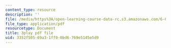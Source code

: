 ```yaml
---
content_type: resource
description: ''
file: /media/https%3A/open-learning-course-data-rc.s3.amazonaws.com/6-004-computation-structures-spring-2017/3352f50569a31ff98bd6769e5145e5d9_CDUH8T6Yg8A.pdf
file_type: application/pdf
resourcetype: Document
title: 3play pdf file
uid: 3352f505-69a3-1ff9-8bd6-769e5145e5d9
---
```

